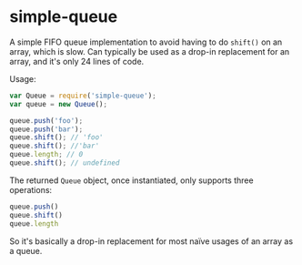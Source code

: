 simple-queue
============

A simple FIFO queue implementation to avoid having to do `shift()`
on an array, which is slow. Can typically be used as a drop-in replacement for an array, and it's only 24 lines of code.

Usage:

```js
var Queue = require('simple-queue');
var queue = new Queue();

queue.push('foo');
queue.push('bar');
queue.shift(); // 'foo'
queue.shift(); //'bar'
queue.length; // 0
queue.shift(); // undefined
```

The returned `Queue` object, once instantiated, only supports
three operations:

```js
queue.push()
queue.shift()
queue.length
```

So it's basically a drop-in replacement for most na&iuml;ve usages
of an array as a queue.
